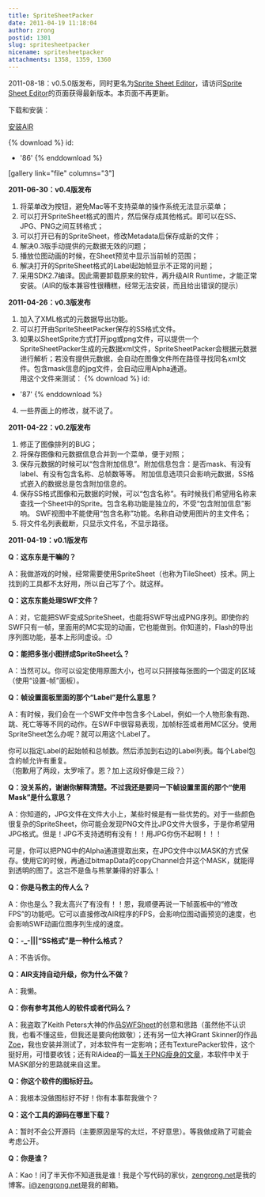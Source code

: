 ```yaml
---
title: SpriteSheetPacker
date: 2011-04-19 11:18:04
author: zrong
postid: 1301
slug: spritesheetpacker
nicename: spritesheetpacker
attachments: 1358, 1359, 1360
---
```


2011-08-18：v0.5.0版发布，同时更名为[Sprite Sheet Editor](/spritesheeteditor/ "Sprite Sheet Editor")，请访问[Sprite Sheet Editor](/spritesheeteditor/ "Sprite Sheet Editor")的页面获得最新版本。本页面不再更新。

下载和安装：  

[安装AIR](http://get.adobe.com/cn/air/)

{% download %}
id:
  - '86'
{% enddownload %}

[gallery link="file" columns="3"]

**2011-06-30：v0.4版发布**

1.  将菜单改为按钮，避免Mac等不支持菜单的操作系统无法显示菜单；
2.  可以打开SpriteSheet格式的图片，然后保存成其他格式。即可以在SS、JPG、PNG之间互转格式；
3.  可以打开已有的SpriteSheet，修改Metadata后保存成新的文件；
4.  解决0.3版手动提供的元数据无效的问题；
5.  播放位图动画的时候，在Sheet预览中显示当前帧的范围；
6.  解决打开的SpriteSheet格式的Label起始帧显示不正常的问题；
7.  采用SDK2.7编译。因此需要卸载原来的软件，再升级AIR
    Runtime，才能正常安装。（AIR的版本兼容性很糟糕，经常无法安装，而且给出错误的提示）

**2011-04-26：v0.3版发布**

1.  加入了XML格式的元数据导出功能。
2.  可以打开由SpriteSheetPacker保存的SS格式文件。
3.  如果以SheetSprite方式打开jpg或png文件，可以提供一个SpriteSheetPacker生成的元数据xml文件，SpriteSheetPacker会根据元数据进行解析；若没有提供元数据，会自动在图像文件所在路径寻找同名xml文件。包含mask信息的jpg文件，会自动应用Alpha通道。  
   用这个文件来测试：
{% download %}
id:
  - '87'
{% enddownload %}
4.  一些界面上的修改，就不说了。

**2011-04-22：v0.2版发布**

1.  修正了图像排列的BUG；
2.  将保存图像和元数据信息合并到一个菜单，便于对照；
3.  保存元数据的时候可以“包含附加信息”。附加信息包含：是否mask、有没有label、有没有包含名称、总帧数等等。 附加信息选项只会影响元数据，SS格式嵌入的数据总是包含附加信息的。
4.  保存SS格式图像和元数据的时候，可以“包含名称”。有时候我们希望用名称来查找一个Sheet中的Sprite。包含名称功能是独立的，不受“包含附加信息”影响。 SWF视图中不能使用“包含名称”功能。名称自动使用图片的主文件名；
5.  将文件名列表截断，只显示文件名，不显示路径。

**2011-04-19：v0.1版发布**

**Q：这东东是干嘛的？**  

A：我做游戏的时候，经常需要使用SpriteSheet（也称为TileSheet）技术。网上找到的工具都不太好用，所以自己写了个。就这样。

**Q：这东东能处理SWF文件？**  

A：对，它能把SWF变成SpriteSheet，也能将SWF导出成PNG序列。即使你的SWF只有一帧，里面用的MC实现的动画，它也能做到。你知道的，Flash的导出序列图功能，基本上形同虚设。:D

**Q：能把多张小图拼成SpriteSheet么？**  

A：当然可以。你可以设定使用原图大小，也可以只拼接每张图的一个固定的区域（使用“设置-帧”面板）。

**Q：帧设置面板里面的那个“Label”是什么意思？**  

A：有时候，我们会在一个SWF文件中包含多个Label，例如一个人物形象有跑、跳、死亡等等不同的动作。在SWF中很容易表现，加帧标签或者用MC区分。使用SpriteSheet怎么办呢？就可以用这个Label了。  

你可以指定Label的起始帧和总帧数。然后添加到右边的Label列表。每个Label包含的帧允许有重复。  
（抱歉用了两段，太罗嗦了。恩？加上这段好像是三段？）

**Q：没关系的，谢谢你解释清楚。不过我还是要问一下帧设置里面的那个“使用Mask”是什么意思？**  

A：你知道的，JPG文件在文件大小上，某些时候是有一些优势的。对于一些颜色很复杂的SpriteSheet，你可能会发现PNG文件比JPG文件大很多，于是你希望用JPG格式。但是！JPG不支持透明有没有！！用JPG你伤不起啊！！！  

可是，你可以把PNG中的Alpha通道提取出来，在JPG文件中以MASK的方式保存。使用它的时候，再通过bitmapData的copyChannel合并这个MASK，就能得到透明的图了。这岂不是鱼与熊掌兼得的好事么！

**Q：你是马教主的传人么？**  

A：你也是么？我太高兴了有没有！！恩，我顺便再说一下帧面板中的“修改FPS”的功能吧。它可以直接修改AIR程序的FPS，会影响位图动画预览的速度，也会影响SWF动画位图序列生成的速度。

**Q：-\_-|||“SS格式”是一种什么格式？**  

A：不告诉你。

**Q：AIR支持自动升级，你为什么不做？**  

A：我懒。

**Q：你有参考其他人的软件或者代码么？**  

A：我盗取了Keith Peters大神的作品[<span style="text-decoration: underline;">SWFSheet</span>](http://www.bit-101.com/blog/?p=2977)的创意和思路（虽然他不认识我，也看不懂这些，但我还是要向他致敬）；还有另一位大神Grant Skinner的作品<span style="text-decoration: underline;"><span style="color: #0000ff;">[Zoe](http://easeljs.com/zoe.html)</span></span>，我也安装并测试了，对本软件有一定影响；还有TexturePacker软件，这个挺好用，可惜要收钱；还有RIAidea的一篇<span style="text-decoration: underline;"><span style="color: #0000ff;">[关于PNG瘦身的文章](http://www.riaidea.com/blog/archives/279.html)</span></span>，本软件中关于MASK部分的思路就来自这里。

**Q：你这个软件的图标好丑。**  

A：我根本没做图标好不好！你有本事帮我做个？

**Q：这个工具的源码在哪里下载？**  

A：暂时不会公开源码（主要原因是写的太烂，不好意思）。等我做成熟了可能会考虑公开。

**Q：你是谁？**  

A：Kao！问了半天你不知道我是谁！我是个写代码的家伙，<span style="color: #0000ff;"><span style="text-decoration: underline;">[zengrong.net](https://zengrong.net)</span></span>是我的博客。<span style="color: #0000ff;"><span style="text-decoration: underline;"><i@zengrong.net></span></span>是我的邮箱。
